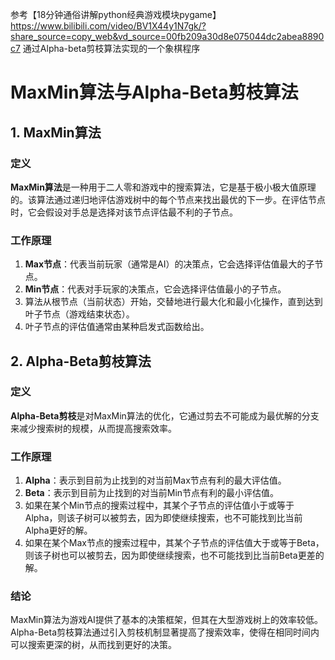 参考【18分钟通俗讲解python经典游戏模块pygame】 https://www.bilibili.com/video/BV1X44y1N7gk/?share_source=copy_web&vd_source=00fb209a30d8e075044dc2abea8890c7 通过Alpha-beta剪枝算法实现的一个象棋程序
# MaxMin算法与Alpha-Beta剪枝算法

## 1. MaxMin算法

### 定义

**MaxMin算法**是一种用于二人零和游戏中的搜索算法，它是基于极小极大值原理的。该算法通过递归地评估游戏树中的每个节点来找出最优的下一步。在评估节点时，它会假设对手总是选择对该节点评估最不利的子节点。

### 工作原理

1. **Max节点**：代表当前玩家（通常是AI）的决策点，它会选择评估值最大的子节点。
2. **Min节点**：代表对手玩家的决策点，它会选择评估值最小的子节点。
3. 算法从根节点（当前状态）开始，交替地进行最大化和最小化操作，直到达到叶子节点（游戏结束状态）。
4. 叶子节点的评估值通常由某种启发式函数给出。

## 2. Alpha-Beta剪枝算法

### 定义

**Alpha-Beta剪枝**是对MaxMin算法的优化，它通过剪去不可能成为最优解的分支来减少搜索树的规模，从而提高搜索效率。

### 工作原理

1. **Alpha**：表示到目前为止找到的对当前Max节点有利的最大评估值。
2. **Beta**：表示到目前为止找到的对当前Min节点有利的最小评估值。
3. 如果在某个Min节点的搜索过程中，其某个子节点的评估值小于或等于Alpha，则该子树可以被剪去，因为即使继续搜索，也不可能找到比当前Alpha更好的解。
4. 如果在某个Max节点的搜索过程中，其某个子节点的评估值大于或等于Beta，则该子树也可以被剪去，因为即使继续搜索，也不可能找到比当前Beta更差的解。


### 结论

MaxMin算法为游戏AI提供了基本的决策框架，但其在大型游戏树上的效率较低。Alpha-Beta剪枝算法通过引入剪枝机制显著提高了搜索效率，使得在相同时间内可以搜索更深的树，从而找到更好的决策。
